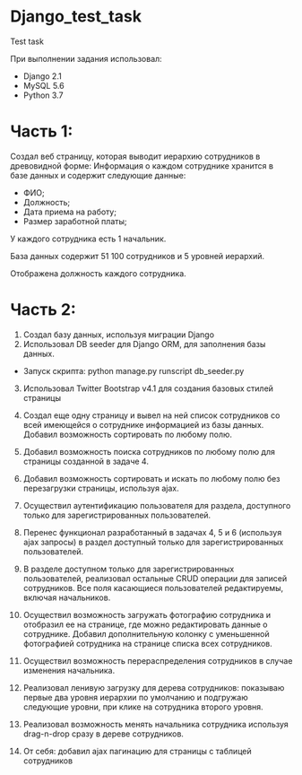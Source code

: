 # Django_test_task
Test task

  При выполнении задания использовал:
- Django 2.1
- MySQL 5.6
- Python 3.7

# Часть 1:

  Создал веб страницу, которая выводит иерархию сотрудников в древовидной форме:
Информация о каждом сотруднике хранится в базе данных и содержит следующие данные:
- ФИО;
- Должность;
- Дата приема на работу;
- Размер заработной платы;

У каждого сотрудника есть 1 начальник.

База данных содержит 51 100 сотрудников и 5 уровней иерархий.

Отображена должность каждого сотрудника.


# Часть 2:

1. Создал базу данных, используя миграции Django
2. Использовал DB seeder для Django ORM, для заполнения базы данных.
- Запуск скрипта:
python manage.py runscript db_seeder.py
3. Использовал Twitter Bootstrap v4.1 для создания базовых стилей страницы
4. Создал еще одну страницу и вывел на ней список сотрудников со всей 
имеющейся о сотруднике информацией из базы данных. Добавил возможность
сортировать по любому полю.
5. Добавил возможность поиска сотрудников по любому полю для страницы
созданной в задаче 4.
6. Добавил возможность сортировать и искать по любому полю без перезагрузки
страницы, используя ajax.
7. Осуществил аутентификацию пользователя для раздела, 
доступного только для зарегистрированных пользователей.
8. Перенес функционал разработанный в задачах 4, 5 и 6 (используя ajax
запросы) в раздел доступный только для зарегистрированных пользователей.
9. В разделе доступном только для зарегистрированных пользователей,
реализовал остальные CRUD операции для записей сотрудников. 
Все поля касающиеся пользователей редактируемы, включая начальников.
10. Осуществил возможность загружать фотографию сотрудника и отобразил ее
на странице, где можно редактировать данные о сотруднике. 
Добавил дополнительную колонку с уменьшенной фотографией сотрудника на
странице списка всех сотрудников.
11. Осуществил возможность перераспределения сотрудников в случае
изменения начальника.
12. Реализовал ленивую загрузку для дерева сотрудников: показываю
первые два уровня иерархии по умолчанию и подгружаю следующие
уровни, при клике на сотрудника второго уровня.
13. Реализовал возможность менять начальника сотрудника используя drag-n-drop
сразу в дереве сотрудников.

14. От себя: добавил ajax пагинацию для страницы с таблицей сотрудников
